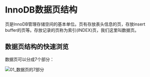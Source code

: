 # InnoDB数据页结构

页是InnoDB管理存储空间的基本单位。页有存放表头信息的页，存放insert buffer的页等。存放记录的页称为索引(INDEX)页，我们这里叫数据页。

## 数据页结构的快速浏览

数据页可以分成7个部分：

![01_数据页的7部分](https://raw.githubusercontent.com/LeoSirius/tc/master/tech_writting/%E6%95%B0%E6%8D%AE%E5%BA%93/mysql%E6%98%AF%E6%80%8E%E6%A0%B7%E8%BF%90%E8%A1%8C%E7%9A%84%EF%BC%88%E6%8E%98%E9%87%91%E7%AC%94%E8%AE%B0%EF%BC%89/06_InnoDB%E6%95%B0%E6%8D%AE%E9%A1%B5%E7%BB%93%E6%9E%84/01_%E6%95%B0%E6%8D%AE%E9%A1%B5%E7%9A%847%E9%83%A8%E5%88%86.webp)